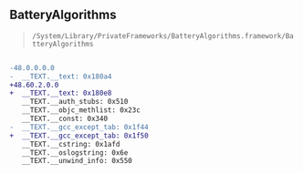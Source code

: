 ## BatteryAlgorithms

> `/System/Library/PrivateFrameworks/BatteryAlgorithms.framework/BatteryAlgorithms`

```diff

-48.0.0.0.0
-  __TEXT.__text: 0x180a4
+48.60.2.0.0
+  __TEXT.__text: 0x180e8
   __TEXT.__auth_stubs: 0x510
   __TEXT.__objc_methlist: 0x23c
   __TEXT.__const: 0x340
-  __TEXT.__gcc_except_tab: 0x1f44
+  __TEXT.__gcc_except_tab: 0x1f50
   __TEXT.__cstring: 0x1afd
   __TEXT.__oslogstring: 0x6e
   __TEXT.__unwind_info: 0x550

```
